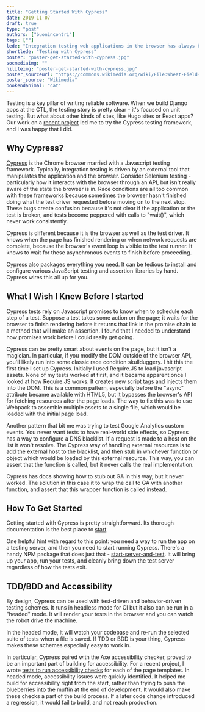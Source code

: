 ```yaml
---
title: "Getting Started With Cypress"
date: 2019-11-07
draft: true
type: "post"
authors: ["buonincontri"]
tags: [""]
lede: "Integration testing web applications in the browser has always been a challenge. Cypress' unique architecture offers a different way."
shortlede: "Testing with Cypress"
poster: "poster-get-started-with-cypress.jpg"
socmediaimg: ""
hiliteimg: "poster-get-started-with-cypress.jpg"
poster_sourceurl: "https://commons.wikimedia.org/wiki/File:Wheat-Field-with-Cypresses-(1889)-Vincent-van-Gogh-Met.jpg"
poster_source: "Wikimedia"
bookendanimal: "cat"
---
```

Testing is a key pillar of writing reliable software. When we build Django apps
at the CTL, the testing story is pretty clear - it's focused on unit testing.
But what about other kinds of sites, like Hugo sites or React apps? Our work on a
[recent project](https://ohcoe.ctl.columbia.edu) led me to try the Cypress
testing framework, and I was happy that I did.

## Why Cypress?
[Cypress](https://cypress.io) is the Chrome browser married with a Javascript testing
framework. Typically, integration testing is driven by an external tool that
manipulates the application and the browser. Consider Selenium testing -
particularly how it interacts with the browser through an API, but isn't really
aware of the state the browser is in. Race conditions are all too common with
these frameworks because sometimes the browser hasn't finished doing what the
test driver requested before moving on to the next stop. These bugs create
confusion because it's not clear if the application or the test is broken, and
tests become peppered with calls to "wait()", which never work consistently.

Cypress is different because it is the browser as well as the test driver. It
knows when the page has finished rendering or when network requests are
complete, because the browser's event loop is visible to the test runner. It
knows to wait for these asynchronous events to finish before proceeding.

Cypress also packages everything you need. It can be tedious to install and
configure various JavaScript testing and assertion libraries by hand. Cypress
wires this all up for you.

## What I Wish I Knew Before I started
Cypress tests rely on Javascript promises to know when to schedule each step of
a test. Suppose a test takes some action on the page; it waits for the browser
to finish rendering before it returns that link in the promise chain to a
method that will make an assertion. I found that I needed to understand how
promises work before I could really get going.

Cypress can be pretty smart about events on the page, but it isn't a magician.
In particular, if you modify the DOM outside of the browser API, you'll likely
run into some classic race condition skullduggery. I hit this the first time I
set up Cypress. Initially I used Require.JS to load javascript assets. None of
my tests worked at first, and it became apparent once I looked at how
Require.JS works. It creates new script tags and injects them into the DOM.
This is a common pattern, especially before the "async" attribute became
available with HTML5, but it bypasses the browser's API for fetching resources
after the page loads. The way to fix this was to use Webpack to assemble
multiple assets to a single file, which would be loaded with the initial page
load.

Another pattern that bit me was trying to test Google Analytics custom events.
You never want tests to have real-world side effects, so Cypress has a way to
configure a DNS blacklist. If a request is made to a host on the list it won't
resolve. The Cypress way of handling external resources is to add the external
host to the blacklist, and then stub in whichever function or object which
would be loaded by this external resource. This way, you can assert that the
function is called, but it never calls the real implementation.

Cypress has docs showing how to stub out GA in this way, but it never worked.
The solution in this case it to wrap the call to GA with another function, and
assert that this wrapper function is called instead.

## How To Get Started
Getting started with Cypress is pretty straightforward. Its thorough
documentation is the best place to
[start](https://docs.cypress.io/guides/getting-started/installing-cypress.html)

One helpful hint with regard to this point: you need a way to run the app on a
testing server, and then you need to start running Cypress. There's a handy NPM
package that does just that -
[start-server-and-test](https://www.npmjs.com/package/start-server-and-test).
It will bring up your app, run your tests, and cleanly bring down the test
server regardless of how the tests exit.

## TDD/BDD and Accessibility
By design, Cypress can be used with test-driven and behavior-driven testing
schemes. It runs in headless mode for CI but it also can be run in a "headed"
mode. It will render your tests in the browser and you can watch the robot
drive the machine.

In the headed mode, it will watch your codebase and re-run the selected suite
of tests when a file is saved. If TDD or BDD is your thing, Cypress makes these
schemes especially easy to work in.

In particular, Cypress paired with the Axe accessibility checker, proved to be
an important part of building for accessibility. For a recent project, I wrote
[tests to run accessibility checks](https://github.com/ccnmtl/ohcoe-hugo/tree/master/cypress/integration/axe) for each of the page templates. In headed
mode, accessibility issues were quickly identified. It helped me build for
accessibility right from the start, rather than trying to push the blueberries
into the muffin at the end of development. It would also make these checks a
part of the build process. If a later code change introduced a regression, it
would fail to build, and not reach production.

